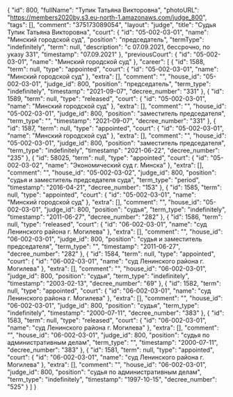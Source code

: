 {
    "id": 800,
    "fullName": "Тупик Татьяна Викторовна",
    "photoURL": "https://members2020by.s3.eu-north-1.amazonaws.com/judge_800",
    "tags": [],
    "comment": "375173089054",
    "layout": "judge",
    "title": "Судья Тупик Татьяна Викторовна",
    "court": {
        "id": "05-002-03-01",
        "name": "Минский городской суд",
        "position": "председатель",
        "termType": "indefinitely",
        "term": null,
        "description": "c 07.09.2021, бессрочно, по указу 331",
        "timestamp": "07.09.2021"
    },
    "previousCourt": {
        "id": "05-002-03-01",
        "name": "Минский городской суд"
    },
    "career": [
        {
            "id": 1588,
            "term": null,
            "type": "appointed",
            "court": {
                "id": "05-002-03-01",
                "name": "Минский городской суд"
            },
            "extra": [],
            "comment": "",
            "house_id": "05-002-03-01",
            "judge_id": 800,
            "position": "председатель",
            "term_type": "indefinitely",
            "timestamp": "2021-09-07",
            "decree_number": "331"
        },
        {
            "id": 1589,
            "term": null,
            "type": "released",
            "court": {
                "id": "05-002-03-01",
                "name": "Минский городской суд"
            },
            "extra": [],
            "comment": "",
            "house_id": "05-002-03-01",
            "judge_id": 800,
            "position": "заместитель председателя",
            "term_type": "",
            "timestamp": "2021-09-07",
            "decree_number": "331"
        },
        {
            "id": 1587,
            "term": null,
            "type": "appointed",
            "court": {
                "id": "05-002-03-01",
                "name": "Минский городской суд"
            },
            "extra": [],
            "comment": "",
            "house_id": "05-002-03-01",
            "judge_id": 800,
            "position": "заместитель председателя",
            "term_type": "indefinitely",
            "timestamp": "2021-06-22",
            "decree_number": "235"
        },
        {
            "id": 58025,
            "term": null,
            "type": "appointed",
            "court": {
                "id": "05-002-03-02",
                "name": "Экономический суд г. Минска"
            },
            "extra": [],
            "comment": "",
            "house_id": "05-002-03-02",
            "judge_id": 800,
            "position": "судья и заместитель председателя суда",
            "term_type": "period",
            "timestamp": "2016-04-21",
            "decree_number": "153"
        },
        {
            "id": 1585,
            "term": null,
            "type": "appointed",
            "court": {
                "id": "05-002-03-01",
                "name": "Минский городской суд"
            },
            "extra": [],
            "comment": "",
            "house_id": "05-002-03-01",
            "judge_id": 800,
            "position": "судья",
            "term_type": "indefinitely",
            "timestamp": "2011-06-27",
            "decree_number": "282"
        },
        {
            "id": 1586,
            "term": null,
            "type": "released",
            "court": {
                "id": "06-002-03-01",
                "name": "суд Ленинского района г. Могилева"
            },
            "extra": [],
            "comment": "",
            "house_id": "06-002-03-01",
            "judge_id": 800,
            "position": "судья и заместитель председателя",
            "term_type": "",
            "timestamp": "2011-06-27",
            "decree_number": "282"
        },
        {
            "id": 1584,
            "term": null,
            "type": "appointed",
            "court": {
                "id": "06-002-03-01",
                "name": "суд Ленинского района г. Могилева"
            },
            "extra": [],
            "comment": "",
            "house_id": "06-002-03-01",
            "judge_id": 800,
            "position": "судья",
            "term_type": "indefinitely",
            "timestamp": "2003-02-13",
            "decree_number": "69"
        },
        {
            "id": 1582,
            "term": null,
            "type": "appointed",
            "court": {
                "id": "06-002-03-01",
                "name": "суд Ленинского района г. Могилева"
            },
            "extra": [],
            "comment": "",
            "house_id": "06-002-03-01",
            "judge_id": 800,
            "position": "судья",
            "term_type": "indefinitely",
            "timestamp": "2000-07-11",
            "decree_number": "383"
        },
        {
            "id": 1583,
            "term": null,
            "type": "released",
            "court": {
                "id": "06-002-03-01",
                "name": "суд Ленинского района г. Могилева"
            },
            "extra": [],
            "comment": "",
            "house_id": "06-002-03-01",
            "judge_id": 800,
            "position": "судья по административным делам",
            "term_type": "",
            "timestamp": "2000-07-11",
            "decree_number": "383"
        },
        {
            "id": 1581,
            "term": null,
            "type": "appointed",
            "court": {
                "id": "06-002-03-01",
                "name": "суд Ленинского района г. Могилева"
            },
            "extra": [],
            "comment": "",
            "house_id": "06-002-03-01",
            "judge_id": 800,
            "position": "судья по административным делам",
            "term_type": "indefinitely",
            "timestamp": "1997-10-15",
            "decree_number": "525"
        }
    ]
}
